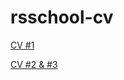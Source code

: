 # rsschool-cv

[CV #1](https://plyushevo.github.io/rsschool-cv/cv "CV #1 deploy link")

[CV #2 & #3](https://plyushevo.github.io/rsschool-cv/ "CV #2 & #3 deploy link")